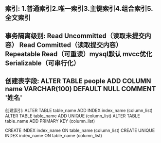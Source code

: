 索引:
1.普通索引2.唯一索引3.主键索引4.组合索引5.全文索引
---
事务隔离级别:
Read Uncommitted（读取未提交内容）
Read Committed（读取提交内容）
Repeatable Read（可重读）mysql默认 mvcc优化
Serializable（可串行化） 
---
创建表字段:
ALTER TABLE people ADD COLUMN name VARCHAR(100) DEFAULT NULL COMMENT '姓名'
---
创建索引:
ALTER TABLE table_name ADD INDEX index_name (column_list)
ALTER TABLE table_name ADD UNIQUE (column_list)
ALTER TABLE table_name ADD PRIMARY KEY (column_list)

CREATE INDEX index_name ON table_name (column_list)
CREATE UNIQUE INDEX index_name ON table_name (column_list)

